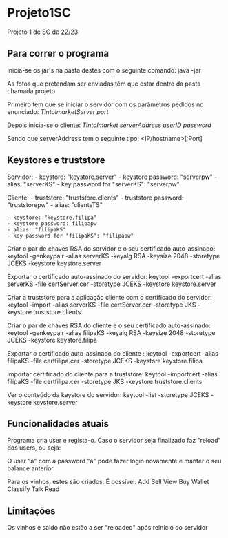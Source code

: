 # Projeto1SC
Projeto 1 de SC de 22/23

## Para correr o programa
Inicia-se os jar's na pasta destes com o seguinte comando:
java -jar <nome do jar>

As fotos que pretendam ser enviadas têm que estar dentro da pasta chamada projeto


Primeiro tem que se iniciar o servidor com os parâmetros pedidos no enunciado:
*TintolmarketServer port*

Depois inicia-se o cliente:
*Tintolmarket serverAddress userID password*

Sendo que serverAddress tem o seguinte tipo: <IP/hostname>[:Port]

## Keystores e truststore
Servidor:
    - keystore: "keystore.server"
    - keystore password: "serverpw"
    - alias: "serverKS"
    - key password for "serverKS": "serverpw"

Cliente:
    - truststore: "truststore.clients"
    - truststore password: "truststorepw"
    - alias: "clientsTS"

    - keystore: "keystore.filipa"
    - keystore password: filipapw
    - alias: "filipaKS"
    - key password for "filipaKS": "filipapw"

Criar o par de chaves RSA do servidor e o seu certificado auto-assinado:
    keytool -genkeypair -alias serverKS -keyalg RSA -keysize 2048 -storetype JCEKS -keystore keystore.server

Exportar o certificado auto-assinado do servidor:
    keytool -exportcert -alias serverKS -file certServer.cer -storetype JCEKS -keystore keystore.server

Criar a truststore para a aplicação cliente com o certificado do servidor:
    keytool -import -alias serverKS -file certServer.cer -storetype JKS -keystore truststore.clients

Criar o par de chaves RSA do cliente <filipa> e o seu certificado auto-assinado:
    keytool -genkeypair -alias filipaKS -keyalg RSA -keysize 2048 -storetype JCEKS -keystore keystore.filipa

Exportar o certificado auto-assinado do cliente <filipa>:
    keytool -exportcert -alias filipaKS -file certfilipa.cer -storetype JCEKS -keystore keystore.filipa

Importar certificado do cliente <filipa> para a truststore:
    keytool -importcert -alias filipaKS -file certfilipa.cer -storetype JKS -keystore truststore.clients

Ver o conteúdo da keystore do servidor:
    keytool -list -storetype JCEKS -keystore keystore.server


## Funcionalidades atuais

Programa cria user e regista-o. Caso o servidor seja finalizado faz "reload" dos users, ou seja:

O user "a" com a password "a" pode fazer login novamente e manter o seu balance anterior.

Para os vinhos, estes são criados.
É possível:
Add
Sell
View
Buy
Wallet
Classify
Talk
Read

## Limitações

Os vinhos e saldo não estão a ser "reloaded" após reinicio do servidor